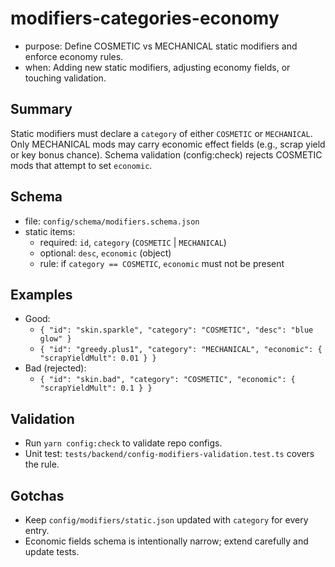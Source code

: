 # modifiers-categories-economy

- purpose: Define COSMETIC vs MECHANICAL static modifiers and enforce economy rules.
- when: Adding new static modifiers, adjusting economy fields, or touching validation.

## Summary

Static modifiers must declare a `category` of either `COSMETIC` or `MECHANICAL`.
Only MECHANICAL mods may carry economic effect fields (e.g., scrap yield or key bonus chance).
Schema validation (config:check) rejects COSMETIC mods that attempt to set `economic`.

## Schema

- file: `config/schema/modifiers.schema.json`
- static items:
  - required: `id`, `category` (`COSMETIC` | `MECHANICAL`)
  - optional: `desc`, `economic` (object)
  - rule: if `category == COSMETIC`, `economic` must not be present

## Examples

- Good:
  - `{ "id": "skin.sparkle", "category": "COSMETIC", "desc": "blue glow" }`
  - `{ "id": "greedy.plus1", "category": "MECHANICAL", "economic": { "scrapYieldMult": 0.01 } }`
- Bad (rejected):
  - `{ "id": "skin.bad", "category": "COSMETIC", "economic": { "scrapYieldMult": 0.1 } }`

## Validation

- Run `yarn config:check` to validate repo configs.
- Unit test: `tests/backend/config-modifiers-validation.test.ts` covers the rule.

## Gotchas

- Keep `config/modifiers/static.json` updated with `category` for every entry.
- Economic fields schema is intentionally narrow; extend carefully and update tests.
